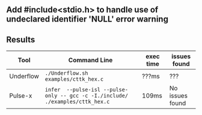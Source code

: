 ## Add #include<stdio.h> to handle use of undeclared identifier 'NULL' error warning

## Results

|Tool|Command Line|exec time|issues found                         |
|----------------|-------------------------------|-----------------------------|---------------------------|
|Underflow|`./Underflow.sh examples/cttk_hex.c`|???ms|???|
|Pulse-x|`infer  --pulse-isl --pulse-only -- gcc -c -I./include/ ./examples/cttk_hex.c`|109ms|No issues found|

